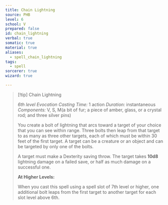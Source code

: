 ```yaml
---
title: Chain Lightning
source: PHB
level: 6
school: V
prepared: false
id: chain_lightning
verbal: true
somatic: true
material: true
aliases:
  - spell_chain_lightning
tags:
  - spell
sorcerer: true
wizard: true

---
```

>[!tip] Chain Lightning
>
> *6th level Evocation*
> *Casting Time:* 1 action
> *Duration:* instantaneous
> *Components:* V, S, M(a bit of fur; a piece of amber, glass, or a crystal rod; and three silver pins)
>
>You create a bolt of lightning that arcs toward a target of your choice that you can see within range. Three bolts then leap from that target to as many as three other targets, each of which must be within 30 feet of the first target. A target can be a creature or an object and can be targeted by only one of the bolts.
>
>A target must make a Dexterity saving throw. The target takes **10d8** lightning damage on a failed save, or half as much damage on a successful one.
>
>**At Higher Levels:**
>
>When you cast this spell using a spell slot of 7th level or higher, one additional bolt leaps from the first target to another target for each slot level above 6th.
>

